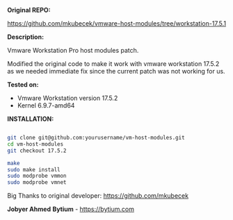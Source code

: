 **Original REPO:**

https://github.com/mkubecek/vmware-host-modules/tree/workstation-17.5.1

**Description:**

Vmware Workstation Pro host modules patch.

Modified the original code to make it work with vmware workstation 17.5.2 as we needed immediate fix since the current patch was not working for us.

**Tested on:**

- Vmware Workstation version 17.5.2
- Kernel 6.9.7-amd64

**INSTALLATION:**
```bash

git clone git@github.com:yourusername/vm-host-modules.git
cd vm-host-modules
git checkout 17.5.2

make
sudo make install
sudo modprobe vmmon
sudo modprobe vmnet
```


Big Thanks to original developer: https://github.com/mkubecek 






**Jobyer Ahmed**
**Bytium** - https://bytium.com
